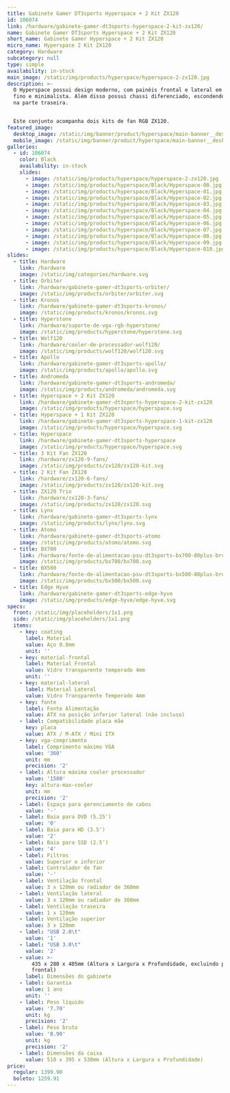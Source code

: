 ```yaml
---
title: Gabinete Gamer DT3sports Hyperspace + 2 Kit ZX120
id: 106074
link: /hardware/gabinete-gamer-dt3sports-hyperspace-2-kit-zx120/
name: Gabinete Gamer DT3sports Hyperspace + 2 Kit ZX120
short_name: Gabinete Gamer Hyperspace + 2 Kit ZX120
micro_name: Hyperspace 2 Kit ZX120
category: Hardware
subcategory: null
type: simple
availability: in-stock
main_image: /static/img/products/hyperspace/hyperspace-2-zx120.jpg
description: >-
  O Hyperspace possui design moderno, com painéis frontal e lateral em um design
  fino e minimalista. Além disso possui chassi diferenciado, escondendo a fonte
  na parte traseira.


  Este conjunto acompanha dois kits de fan RGB ZX120.
featured_image:
  desktop_image: /static/img/banner/product/hyperspace/main-banner__desktop.jpg
  mobile_image: /static/img/banner/product/hyperspace/main-banner__desktop.jpg
galleries:
  - id: 106074
    color: Black
    availability: in-stock
    slides:
      - image: /static/img/products/hyperspace/hyperspace-2-zx120.jpg
      - image: /static/img/products/hyperspace/Black/Hyperspace-00.jpg
      - image: /static/img/products/hyperspace/Black/Hyperspace-01.jpg
      - image: /static/img/products/hyperspace/Black/Hyperspace-02.jpg
      - image: /static/img/products/hyperspace/Black/Hyperspace-03.jpg
      - image: /static/img/products/hyperspace/Black/Hyperspace-04.jpg
      - image: /static/img/products/hyperspace/Black/Hyperspace-05.jpg
      - image: /static/img/products/hyperspace/Black/Hyperspace-06.jpg
      - image: /static/img/products/hyperspace/Black/Hyperspace-07.jpg
      - image: /static/img/products/hyperspace/Black/Hyperspace-08.jpg
      - image: /static/img/products/hyperspace/Black/Hyperspace-09.jpg
      - image: /static/img/products/hyperspace/Black/Hyperspace-010.jpg
slides:
  - title: Hardware
    link: /hardware
    image: /static/img/categories/hardware.svg
  - title: Orbiter
    link: /hardware/gabinete-gamer-dt3sports-orbiter/
    image: /static/img/products/orbiter/orbiter.svg
  - title: Kronos
    link: /hardware/gabinete-gamer-dt3sports-kronos/
    image: /static/img/products/kronos/kronos.svg
  - title: Hyperstone
    link: /hardware/suporte-de-vga-rgb-hyperstone/
    image: /static/img/products/hyperstone/hyperstone.svg
  - title: Wolf120
    link: /hardware/cooler-de-processador-wolf120/
    image: /static/img/products/wolf120/wolf120.svg
  - title: Apollo
    link: /hardware/gabinete-gamer-dt3sports-apollo/
    image: /static/img/products/apollo/apollo.svg
  - title: Andromeda
    link: /hardware/gabinete-gamer-dt3sports-andromeda/
    image: /static/img/products/andromeda/andromeda.svg
  - title: Hyperspace + 2 Kit ZX120
    link: /hardware/gabinete-gamer-dt3sports-hyperspace-2-kit-zx120
    image: /static/img/products/hyperspace/hyperspace.svg
  - title: Hyperspace + 1 Kit ZX120
    link: /hardware/gabinete-gamer-dt3sports-hyperspace-1-kit-zx120
    image: /static/img/products/hyperspace/hyperspace.svg
  - title: Hyperspace
    link: /hardware/gabinete-gamer-dt3sports-hyperspace
    image: /static/img/products/hyperspace/hyperspace.svg
  - title: 3 Kit Fan ZX120
    link: /hardware/zx120-9-fans/
    image: /static/img/products/zx120/zx120-kit.svg
  - title: 2 Kit Fan ZX120
    link: /hardware/zx120-6-fans/
    image: /static/img/products/zx120/zx120-kit.svg
  - title: ZX120 Trio
    link: /hardware/zx120-3-fans/
    image: /static/img/products/zx120/zx120.svg
  - title: Lynx
    link: /hardware/gabinete-gamer-dt3sports-lynx
    image: /static/img/products/lynx/lynx.svg
  - title: Atomo
    link: /hardware/gabinete-gamer-dt3sports-atomo
    image: /static/img/products/atomo/atomo.svg
  - title: BX700
    link: /hardware/fonte-de-alimentacao-psu-dt3sports-bx700-80plus-bronze/
    image: /static/img/products/bx700/bx700.svg
  - title: BX500
    link: /hardware/fonte-de-alimentacao-psu-dt3sports-bx500-80plus-bronze/
    image: /static/img/products/bx500/bx500.svg
  - title: Edge Hyve
    link: /hardware/gabinete-gamer-dt3sports-edge-hyve
    image: /static/img/products/edge-hyve/edge-hyve.svg
specs:
  front: /static/img/placeholders/1x1.png
  side: /static/img/placeholders/1x1.png
  items:
    - key: coating
      label: Material
      value: Aço 0.8mm
      unit: ''
    - key: material-frontal
      label: Material Frontal
      value: Vidro transparente temperado 4mm
      unit: ''
    - key: material-lateral
      label: Material Lateral
      value: Vidro Transparente Temperado 4mm
    - key: fonte
      label: Fonte Alimentação
      value: ATX na posição inferior lateral (não incluso)
    - label: Compatibilidade placa mãe
      key: placa
      value: ATX / M-ATX / Mini ITX
    - key: vga-comprimento
      label: Comprimento máximo VGA
      value: '360'
      unit: mm
      precision: '2'
    - label: Altura máxima cooler processador
      value: '1580'
      key: altura-max-cooler
      unit: mm
      precision: '2'
    - label: Espaço para gerenciamento de cabos
      value: '-'
    - label: Baia para DVD (5.25″)
      value: '0'
    - label: Baia para HD (3.5″)
      value: '2'
    - label: Baia para SSD (2.5″)
      value: '4'
    - label: Filtros
      value: Superior e inferior
    - label: Controlador de fan
      value: '-'
    - label: Ventilação frontal
      value: 3 x 120mm ou radiador de 360mm
    - label: Ventilação lateral
      value: 3 x 120mm ou radiador de 360mm
    - label: Ventilação traseira
      value: 1 x 120mm
    - label: Ventilação superior
      value: 3 x 120mm
    - label: "USB 2.0\t"
      value: '1'
    - label: "USB 3.0\t"
      value: '2'
    - value: >-
        435 x 280 x 405mm (Altura x Largura x Profundidade, excluindo painel
        frontal)
      label: Dimensões do gabinete
    - label: Garantia
      value: 1 ano
      unit: ''
    - label: Peso líquido
      value: '7.70'
      unit: kg
      precision: '2'
    - label: Peso bruto
      value: '8.90'
      unit: kg
      precision: '2'
    - label: Dimensões da caixa
      value: 510 x 395 x 530mm (Altura x Largura x Profundidade)
price:
  regular: 1399.90
  boleto: 1259.91
---
```


